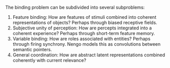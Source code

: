 The binding problem can be subdivided into several subproblems:
1. Feature binding: How are features of stimuli combined into coherent representations of objects? Perhaps through biased receptive fields.
2. Subjective unity of perception: How are percepts integrated into a coherent experience? Perhaps through short-term feature memory.
3. Variable binding: How are roles associated with entities? Perhaps through firing synchrony. Nengo models this as convolutions between semantic pointers.
4. General coordination: How are abstract latent representations combined coherently with current relevance?  